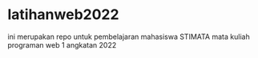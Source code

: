 # latihanweb2022
ini merupakan repo untuk pembelajaran mahasiswa STIMATA mata kuliah programan web 1 angkatan 2022
